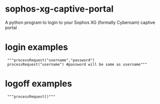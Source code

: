 # sophos-xg-captive-portal
A python program to login to your Sophos XG (formally Cyberoam) captive portal

# login examples
     """processRequest("username","password")
     processRequest("username") #password will be same as username"""
# logoff examples
     """processRequest()"""

